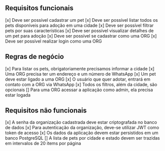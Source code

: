 ## Requisitos funcionais

[x] Deve ser possível cadastrar um pet
[x] Deve ser possível listar todos os pets disponíveis para adoção em uma cidade
[x] Deve ser possível filtrar pets por suas características
[x] Deve ser possível visualizar detalhes de um pet para adoção
[x] Deve ser possível se cadastrar como uma ORG
[x] Deve ser possível realizar login como uma ORG

## Regras de negócio

[x] Para listar os pets, obrigatoriamente precisamos informar a cidade
[x] Uma ORG precisa ter um endereço e um número de WhatsApp
[x] Um pet deve estar ligado a uma ORG
[x] O usuário que quer adotar, entrará em contato com a ORG via WhatsApp
[x] Todos os filtros, além da cidade, são opcionais
[] Para uma ORG acessar a aplicação como admin, ela precisa estar logada

## Requisitos não funcionais

[x] A senha da organização cadastrada deve estar criptografada no banco de dados
[x] Para autenticação da organização, deve-se utilizar JWT como token de acesso
[x] Os dados da aplicação devem estar persistidos em um banco PostgreSQL
[] A lista de pets por cidade e estado devem ser trazidas em intervalos de 20 items por página
